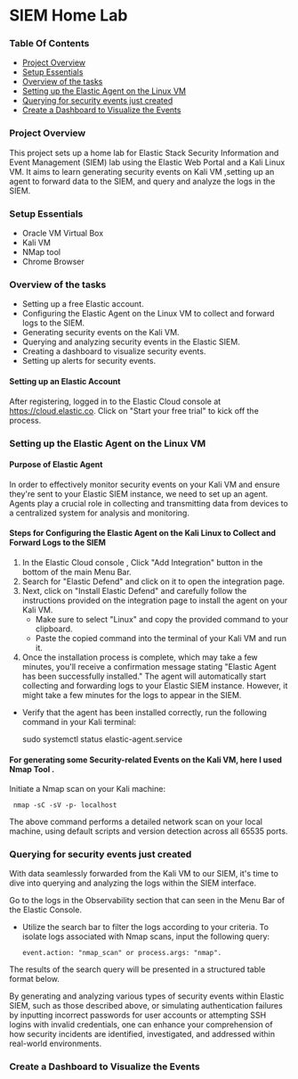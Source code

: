 
#  SIEM Home Lab
### Table Of Contents
- [Project Overview](#project-overview)
- [Setup Essentials](#setup-essentials)
- [Overview of the tasks](#overview-of-the-tasks)
- [Setting up the Elastic Agent on the Linux VM](#setting-up-the-elastic-agent-on-the-linux-vm)
- [Querying for security events just created](#querying-for-security-events-just-created)
- [Create a Dashboard to Visualize the Events](#create-a-dashboard-to-visualize-the-events)
### Project Overview

This project sets up a home lab for Elastic Stack Security Information and Event Management (SIEM) lab using the Elastic Web Portal and a Kali Linux VM. It aims to learn generating security events on Kali VM ,setting up an agent to forward data to the SIEM, and query and analyze the logs in the SIEM.

### Setup Essentials
- Oracle VM Virtual Box
- Kali VM
- NMap tool
- Chrome Browser
  
### Overview of the tasks

- Setting up a free Elastic account.
- Configuring the Elastic Agent on the Linux VM to collect and forward logs to the SIEM.
- Generating security events on the Kali VM.
- Querying and analyzing security events in the Elastic SIEM.
- Creating a dashboard to visualize security events.
- Setting up alerts for security events.

#### Setting up an Elastic Account
After registering, logged in to the Elastic Cloud console at https://cloud.elastic.co. Click on "Start your free trial" to kick off the process.

### Setting up the Elastic Agent on the Linux VM 

#### Purpose of Elastic Agent

In order to effectively monitor security events on your Kali VM and ensure they're sent to your Elastic SIEM instance, we need to set up an agent. Agents play a crucial role in collecting and transmitting data from devices to a centralized system for analysis and monitoring.

#### Steps for Configuring the Elastic Agent on the Kali Linux to Collect and Forward Logs to the SIEM
1. In the Elastic Cloud console , Click "Add Integration" button in the bottom of the main Menu Bar.
2. Search for "Elastic Defend" and click on it to open the integration page.
3. Next, click on "Install Elastic Defend" and carefully follow the instructions provided on the integration page to install the agent on your Kali VM.
   - Make sure to select "Linux" and copy the provided command to your clipboard.
   - Paste the copied command into the terminal of your Kali VM and run it.
4. Once the installation process is complete, which may take a few minutes, you'll receive a confirmation message stating "Elastic Agent has been successfully installed." The agent will automatically start collecting and forwarding logs to your Elastic SIEM instance. However, it might take a few minutes for the logs to appear in the SIEM.
- Verify that the agent has been installed correctly, run the following command in your Kali terminal:
  
   sudo systemctl status elastic-agent.service
#### For generating some Security-related Events on the Kali VM, here I used Nmap Tool .
Initiate a Nmap scan on your Kali machine:
```nmap
 nmap -sC -sV -p- localhost

```
The above command performs a detailed network scan on your local machine, using default scripts and version detection across all 65535 ports.

### Querying for security events just created
With data seamlessly forwarded from the Kali VM to our SIEM, it's time to dive into querying and analyzing the logs within the SIEM interface.

Go to the logs in the Observability section that can seen in the Menu Bar of the Elastic Console.

- Utilize the search bar to filter the logs according to your criteria. To isolate logs associated with Nmap scans, input the following query:
   ```
  event.action: "nmap_scan" or process.args: "nmap".
   ```

The results of the search query will be presented in a structured table format below.

By generating and analyzing various types of security events within Elastic SIEM, such as those described above, or simulating authentication failures by inputting incorrect passwords for user accounts or attempting SSH logins with invalid credentials, one can enhance your comprehension of how security incidents are identified, investigated, and addressed within real-world environments.

### Create a Dashboard to Visualize the Events



